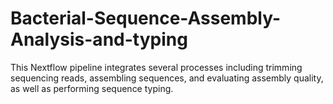 # Bacterial-Sequence-Assembly-Analysis-and-typing
This Nextflow pipeline integrates several processes including trimming sequencing reads, assembling sequences, and evaluating assembly quality, as well as performing sequence typing. 
